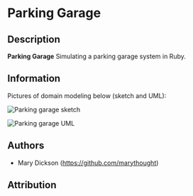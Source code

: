 # Parking Garage
<!-- If you'd like to use a logo instead uncomment this code and remove the text above this line

  ![Logo](URL to logo img file goes here)

-->

<!-- [![Code Climate](Code Climate Badge IMG URL goes here)](Code Climate URL goes here) -->

## Description
**Parking Garage** Simulating a parking garage system in Ruby.

<!-- ## Installation

Add it to your Gemfile:

```ruby
gem 'my_example_gem'
```

Run the following command to install it:

```console
bundle install
```

Run the generator:

```console
rails generate my_example_gem:install
```
 -->

<!-- ## Usage

Usage explanation goes here

```erb
<%= your_code_goes @here do |f| %>
  <%= f.input :example %>
  <%= f.input :example %>
  <%= f.button :example %>
<% end %>
```
 -->

<!-- ## Configuration

This block of text should explain how to configure your application:

`rails generate my_example_gem:install` -->


## Information

Pictures of domain modeling below (sketch and UML):

![Parking garage sketch](http://marydickson.com/wp-content/uploads/2015/09/parkingUML.jpg)

![Parking garage UML](http://marydickson.com/wp-content/uploads/2015/09/parkingUML.jpg)

<!--
### Known Issues

If you discover any bugs, feel free to create an issue on GitHub fork and
send us a pull request.

[Issues List](Github Issues List URL goes here). -->

## Authors

* Mary Dickson (https://github.com/marythought)

## Attribution


<!-- ## Contributing

1. Fork it
2. Create your feature branch (`git checkout -b my-new-feature`)
3. Commit your changes (`git commit -am 'Add some feature'`)
4. Push to the branch (`git push origin my-new-feature`)
5. Create new Pull Request
 -->
<!--

## License

MIT/X11 -->
